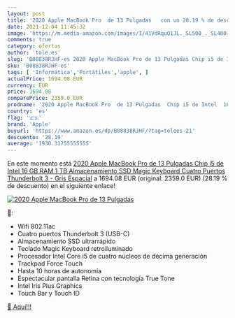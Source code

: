 ```yaml
---
layout: post
title: '2020 Apple MacBook Pro  de 13 Pulgadas   con un 28.19 % de descuento'
date: 2021-12-04 11:45:32
image: 'https://m.media-amazon.com/images/I/41VdRquQ1JL._SL500_._SL400_.jpg'
comments: true
category: ofertas
author: 'tole.es'
slug: 'B08838RJHF-es 2020 Apple MacBook Pro de 13 Pulgadas Chip i5 de Intel 16...'
sku: 'B08838RJHF-es'
tags: [ 'Informática','Portátiles','apple', ]
actualPrice: 1694.08 EUR
currency: EUR
price: 1694.08
comparePrice: 2359.0 EUR
prodname: '2020 Apple MacBook Pro  de 13 Pulgadas  Chip i5 de Intel  16 GB RAM  1 TB Almacenamiento SSD  Magic Keyboard  Cuatro Puertos Thunderbolt 3  - Gris Espacial'
country: 'es'
flag: '🇪🇸'
brand: 'Apple'
buyurl: 'https://www.amazon.es/dp/B08838RJHF/?tag=tolees-21'
descuento: '28.19'
average: '1930.31755555555'
---
```


En este momento está [2020 Apple MacBook Pro  de 13 Pulgadas  Chip i5 de Intel  16 GB RAM  1 TB Almacenamiento SSD  Magic Keyboard  Cuatro Puertos Thunderbolt 3  - Gris Espacial](https://www.amazon.es/dp/B08838RJHF/?tag=tolees-21) a 1694.08 EUR (original: 2359.0 EUR) (28.19 %  de descuento) en el siguiente enlace!

[![2020 Apple MacBook Pro  de 13 Pulgadas  ](https://m.media-amazon.com/images/I/41VdRquQ1JL._SL500_._SL400_.jpg)](https://www.amazon.es/dp/B08838RJHF/?tag=tolees-21)

🔎:

- Wifi 802.11ac
- Cuatro puertos Thunderbolt 3 (USB-C)
- Almacenamiento SSD ultrarrápido
- Teclado Magic Keyboard retroiluminado
- Procesador Intel Core i5 de cuatro núcleos de décima generación
- Trackpad Force Touch
- Hasta 10 horas de autonomía
- Espectacular pantalla Retina con tecnología True Tone
- Intel Iris Plus Graphics
- Touch Bar y Touch ID

[🛒 Aquí!!!](https://www.amazon.es/dp/B08838RJHF/?tag=tolees-21)
